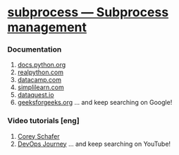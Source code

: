 # [subprocess — Subprocess management](https://docs.python.org/3/library/subprocess.html)
### Documentation
1. [docs.python.org](https://docs.python.org/3/library/subprocess.html)
2. [realpython.com](https://realpython.com/python-subprocess/)
3. [datacamp.com](https://www.datacamp.com/tutorial/python-subprocess)
4. [simplilearn.com](https://www.simplilearn.com/tutorials/python-tutorial/subprocess-in-python)
5. [dataquest.io](https://www.dataquest.io/blog/python-subprocess/)
6. [geeksforgeeks.org](https://www.geeksforgeeks.org/python-subprocess-module/)
... and keep searching on Google!
### Video tutorials [eng]
1. [Corey Schafer](https://www.youtube.com/watch?v=2Fp1N6dof0Y)
2. [DevOps Journey](https://www.youtube.com/watch?v=_XjKfuH7VXY)
... and keep searching on YouTube!